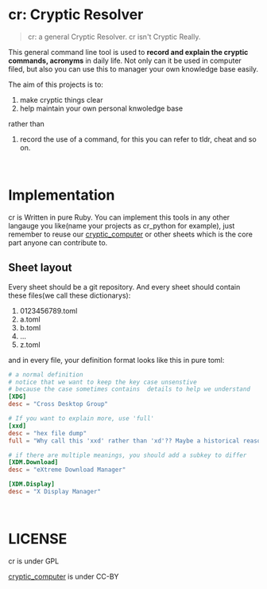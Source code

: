 # cr: Cryptic Resolver

> cr: a general Cryptic Resolver. cr isn't Cryptic Really. 

This general command line tool is used to **record and explain the cryptic commands, acronyms** in daily life.
Not only can it be used in computer filed, but also you can use this to manager your own knowledge base easily.

The aim of this projects is to:

1. make cryptic things clear
2. help maintain your own personal knwoledge base

rather than

1. record the use of a command, for this you can refer to tldr, cheat and so on. 


<br>


# Implementation

cr is Written in pure Ruby. You can implement this tools in any other langauge you like(name your projects as cr_python for example), just remember to reuse our [cryptic_computer] or other sheets which is the core part anyone can contribute to.

## Sheet layout

Every sheet should be a git repository. And every sheet should contain these files(we call these dictionarys):

1. 0123456789.toml
2. a.toml
3. b.toml
3. ...
4. z.toml

and in every file, your definition format looks like this in pure toml:
```toml
# a normal definition
# notice that we want to keep the key case unsenstive
# because the case sometimes contains  details to help we understand
[XDG]
desc = "Cross Desktop Group"

# If you want to explain more, use 'full'
[xxd]
desc = "hex file dump"
full = "Why call this 'xxd' rather than 'xd'?? Maybe a historical reason"

# if there are multiple meanings, you should add a subkey to differ
[XDM.Download]
desc = "eXtreme Download Manager"

[XDM.Display]
desc = "X Display Manager"
```

<br>

# LICENSE
cr is under GPL

[cryptic_computer] is under CC-BY


[cryptic_computer]: https://github.com/cryptic-less/cryptic_computer
